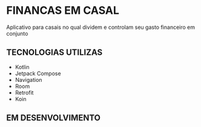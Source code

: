 # FINANCAS EM CASAL

Aplicativo para casais no qual dividem e controlam seu gasto financeiro em conjunto

## TECNOLOGIAS UTILIZAS

- Kotlin
- Jetpack Compose
- Navigation
- Room
- Retrofit
- Koin

## EM DESENVOLVIMENTO